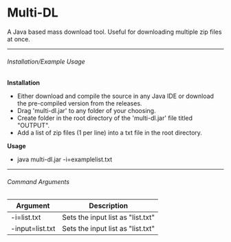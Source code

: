 # Multi-DL
A Java based mass download tool. Useful for downloading multiple zip files at once.
***

###### Installation/Example Usage
**Installation**
* Either download and compile the source in any Java IDE or download the pre-compiled version from the releases.
* Drag 'multi-dl.jar' to any folder of your choosing.
* Create folder in the root directory of the 'multi-dl.jar' file titled "OUTPUT".
* Add a list of zip files (1 per line) into a txt file in the root directory.


**Usage**
* java multi-dl.jar -i=examplelist.txt

***

###### Command Arguments

Argument | Description
------------ | -------------
-i=list.txt | Sets the input list as "list.txt"
-input=list.txt | Sets the input list as "list.txt"